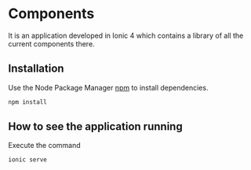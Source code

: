 # Components
It is an application developed in Ionic 4 which contains a library of all the current components there.

## Installation

Use the Node Package Manager [npm](https://www.npmjs.com/) to install dependencies.

```bash
npm install
```

## How to see the application running
Execute the command

```bash
ionic serve
```
